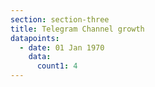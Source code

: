 ```yaml
---
section: section-three
title: Telegram Channel growth
datapoints:
  - date: 01 Jan 1970
    data:
      count1: 4
---
```

